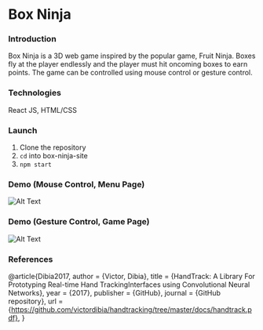 Box Ninja
===========

### Introduction
Box Ninja is a 3D web game inspired by the popular game, Fruit Ninja. Boxes fly at the player endlessly and the player must hit oncoming boxes to earn points. The game can be controlled using mouse control or gesture control. 

### Technologies
React JS, HTML/CSS

### Launch
1. Clone the repository
2. `cd` into box-ninja-site
3. `npm start`

### Demo (Mouse Control, Menu Page)
![Alt Text](https://media.giphy.com/media/bPckFnIBQtYEv6RB5K/giphy.gif)

### Demo (Gesture Control, Game Page)
![Alt Text](https://media.giphy.com/media/O6PNt0NgKNTX6s4dA5/giphy.gif)

### References
@article{Dibia2017,
  author = {Victor, Dibia},
  title = {HandTrack: A Library For Prototyping Real-time Hand TrackingInterfaces using Convolutional Neural Networks},
  year = {2017},
  publisher = {GitHub},
  journal = {GitHub repository},
  url = {https://github.com/victordibia/handtracking/tree/master/docs/handtrack.pdf}, 
}
